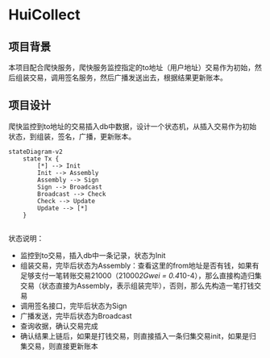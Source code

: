 # HuiCollect

## 项目背景

本项目配合爬快服务，爬快服务监控指定的to地址（用户地址）交易作为初始，然后组装交易，调用签名服务，然后广播发送出去，根据结果更新账本。

## 项目设计

爬快监控到to地址的交易插入db中数据，设计一个状态机，从插入交易作为初始状态，到组装，签名，广播，更新账本。

```mermaid
stateDiagram-v2
    state Tx {
        [*] --> Init
        Init --> Assembly
        Assembly --> Sign
        Sign --> Broadcast
        Broadcast --> Check
        Check --> Update
        Update --> [*]
    }
   
```

状态说明：
  - 监控到to交易，插入db中一条记录，状态为Init
  - 组装交易，完毕后状态为Assembly：查看这里的from地址是否有钱，如果有足够支付一笔转账交易21000（21000*2Gwei = 0.4*10-4），那么直接构造归集交易（状态直接为Assembly，表示组装完毕），否则，那么先构造一笔打钱交易
  - 调用签名接口，完毕后状态为Sign
  - 广播发送，完毕后状态为Broadcast
  - 查询收据，确认交易完成
  - 确认结果上链后，如果是打钱交易，则直接插入一条归集交易init，如果是归集交易，则直接更新账本




   

